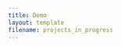 ```yaml
---
title: Demo
layout: template
filename: projects_in_progress
--- 
```




<object data="{{ site.url }}{{ site.baseurl }}/2021CSHL_RuoxinLi.pdf" width="1400" height="1000" type="application/pdf"></object>



